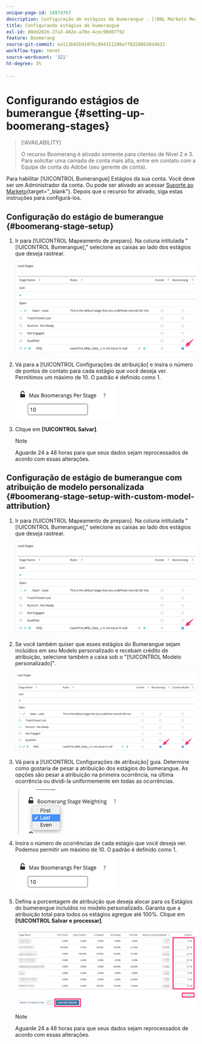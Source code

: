 ```yaml
---
unique-page-id: 18874767
description: Configuração de estágios de bumerangue - [!DNL Marketo Measure]
title: Configurando estágios de bumerangue
exl-id: 00dd2826-27a3-462e-a70e-4cec90d07f92
feature: Boomerang
source-git-commit: ea113b02b910fbc894311200aff83286636d4b32
workflow-type: tm+mt
source-wordcount: '321'
ht-degree: 3%

---
```


# Configurando estágios de bumerangue {#setting-up-boomerang-stages}

>[!AVAILABILITY]
>
>O recurso Boomerang é ativado somente para clientes de Nível 2 e 3. Para solicitar uma camada de conta mais alta, entre em contato com a Equipe de conta do Adobe (seu gerente de conta).

Para habilitar [!UICONTROL Bumerangue] Estágios da sua conta. Você deve ser um Administrador da conta. Ou pode ser ativado ao acessar [Suporte ao Marketo](https://nation.marketo.com/t5/support/ct-p/Support){target="_blank"}. Depois que o recurso for ativado, siga estas instruções para configurá-los.

## Configuração do estágio de bumerangue {#boomerang-stage-setup}

1. Ir para [!UICONTROL Mapeamento de preparo]. Na coluna intitulada &quot;[!UICONTROL Bumerangue],&quot; selecione as caixas ao lado dos estágios que deseja rastrear.

   ![](assets/1-2.png)

1. Vá para a [!UICONTROL Configurações de atribuição] e insira o número de pontos de contato para cada estágio que você deseja ver. Permitimos um máximo de 10. O padrão é definido como 1.

   ![](assets/2-2.png)

1. Clique em **[!UICONTROL Salvar]**.

   >[!NOTE]
   >
   >Aguarde 24 a 48 horas para que seus dados sejam reprocessados de acordo com essas alterações.

## Configuração de estágio de bumerangue com atribuição de modelo personalizada {#boomerang-stage-setup-with-custom-model-attribution}

1. Ir para [!UICONTROL Mapeamento de preparo]. Na coluna intitulada &quot;[!UICONTROL Bumerangue],&quot; selecione as caixas ao lado dos estágios que deseja rastrear.

   ![](assets/3-1.png)

1. Se você também quiser que esses estágios do Bumerangue sejam incluídos em seu Modelo personalizado e recebam crédito de atribuição, selecione também a caixa sob o &quot;[!UICONTROL Modelo personalizado]&quot;.

   ![](assets/4-1.png)

1. Vá para a [!UICONTROL Configurações de atribuição] guia. Determine como gostaria de pesar a atribuição dos estágios do bumerangue. As opções são pesar a atribuição na primeira ocorrência, na última ocorrência ou dividi-la uniformemente em todas as ocorrências.

   ![](assets/5-1.png)

1. Insira o número de ocorrências de cada estágio que você deseja ver. Podemos permitir um máximo de 10. O padrão é definido como 1.

   ![](assets/6-1.png)

1. Defina a porcentagem de atribuição que deseja alocar para os Estágios do bumerangue incluídos no modelo personalizado. Garanta que a atribuição total para todos os estágios agregue até 100%. Clique em **[!UICONTROL Salvar e processar]**.

   ![](assets/7-1.png)

   >[!NOTE]
   >
   >Aguarde 24 a 48 horas para que seus dados sejam reprocessados de acordo com essas alterações.
